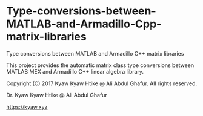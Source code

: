 # Type-conversions-between-MATLAB-and-Armadillo-Cpp-matrix-libraries
Type conversions between MATLAB and Armadillo C++ matrix libraries

This project provides the automatic matrix class type conversions between MATLAB MEX and Armadillo C++ linear algebra library.

Copyright (C) 2017 Kyaw Kyaw Htike @ Ali Abdul Ghafur. All rights reserved.



Dr. Kyaw Kyaw Htike @ Ali Abdul Ghafur



https://kyaw.xyz
